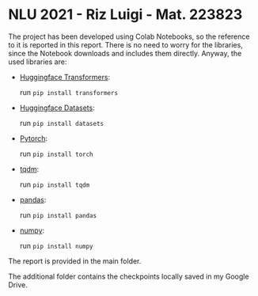 # NLU 2021 - Riz Luigi - Mat. 223823

The project has been developed using Colab Notebooks, so the reference to it is reported in this report. There is no need to worry for the libraries, since the Notebook downloads and includes them directly. Anyway, the used libraries are: 
- [Huggingface Transformers](https://huggingface.co/transformers/):
 
  run ```pip install transformers```
  
- [Huggingface Datasets](https://huggingface.co/docs/datasets/):
 
  run ```pip install datasets```
  
- [Pytorch](https://pytorch.org/):
 
  run ```pip install torch```
  
- [tqdm](https://github.com/tqdm/tqdm):

  run ```pip install tqdm```
  
- [pandas](https://pandas.pydata.org/):

    run ```pip install pandas```
    
- [numpy](https://numpy.org/):

    run ```pip install numpy```
  

The report is provided in the main folder.

The additional folder contains the checkpoints locally saved in my Google Drive.

